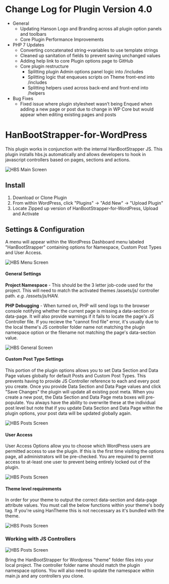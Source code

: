 # Change Log for Plugin Version 4.0

* General
    * Updating Hanson Logo and Branding across all plugin option panels and toolbars
    * Core Plugin Performance Improvements
* PHP 7 Updates
    * Converting concatenated string->variables to use template strings
    * Cleaned up sanitation of fields to prevent saving unchanged values
    * Adding help link to core Plugin options page to GitHub
    * Core plugin restructure
        * Splitting plugin Admin options panel logic into /includes
        * Splitting logic that enqueues scripts on Theme front-end into /includes
        * Splitting helpers used across back-end and front-end into /helpers
* Bug Fixes
    * Fixed issue where plugin stylesheet wasn’t being Enqued when adding a new page or post due to change in WP Core but would appear when editing existing pages and posts



# HanBootStrapper-for-WordPress
This plugin works in conjunction with the internal HanBootStrapper JS. This plugin installs hbs.js automatically and allows developers to hook in javascript controllers based on pages, sections and actions.

![HBS Main Screen](https://github.com/hansoninc/HanBootStrapper-for-WordPress/blob/master/images/screens/hbs-screen.png)

## Install

1. Download or Clone Plugin
2. From within WordPress, click "Plugins" -> "Add New" -> "Upload Plugin"
3. Locate Zipped up version of HanBootStrapper-for-WordPress, Upload and Activate

## Settings & Configuration
A menu will appear within the WordPress Dashboard menu labeled "HanBootStrapper" containing options for Namespace, Custom Post Types and User Access.

![HBS Menu Screen](https://github.com/hansoninc/HanBootStrapper-for-WordPress/blob/master/images/screens/hbs-screen-menu.png)

#### General Settings
**Project Namespace** - This should be the 3 letter job-code used for the project. This will need to match the activated themes /assets/js/ controller path. *e.g. /assets/js/HAN.*

**PHP Debugging** - When turned on, PHP will send logs to the browser console notifying whether the current page is missing a data-section or data-page. It will also provide warnings if it fails to locate the page's JS Controller file. If you recieve the "cannot find file" error, it's usually due to the local theme's JS controller folder name not matching the plugin namespace option or the filename not matching the page's data-section value.

![HBS General Screen](https://github.com/hansoninc/HanBootStrapper-for-WordPress/blob/master/images/screens/hbs-screen-general.png)

#### Custom Post Type Settings

This portion of the plugin options allows you to set Data Section and Data Page values globally for default Posts and Custom Post Types. This prevents having to provide JS Controller reference to each and every post you create. Once you provide Data Section and Data Page values and click "Save Changes" the plugin will update all existing post meta. When you create a new post, the Data Section and Data Page meta boxes will pre-populate. You always have the ability to overwrite these at the individual post level but note that if you update Data Section and Data Page within the plugin options, your post data will be updated globally again.

![HBS Posts Screen](https://github.com/hansoninc/HanBootStrapper-for-WordPress/blob/master/images/screens/hbs-screen-cpts.png)

#### User Access

User Access Options allow you to choose which WordPress users are permitted access to use the plugin. If this is the first time visiting the options page, all administrators will be pre-checked. You are required to permit access to at-least one user to prevent being entirely locked out of the plugin.

![HBS Posts Screen](https://github.com/hansoninc/HanBootStrapper-for-WordPress/blob/master/images/screens/hbs-screen-users.png)

#### Theme level requirements

In order for your theme to output the correct data-section and data-page attribute values. You must call the below functions within your theme's body tag. If you're using HanTheme this is not neccessary as it's bundled with the theme.

![HBS Posts Screen](https://github.com/hansoninc/HanBootStrapper-for-WordPress/blob/master/images/screens/hbs-screen-dsdp.png)

### Working with JS Controllers

![HBS Posts Screen](https://github.com/hansoninc/HanBootStrapper-for-WordPress/blob/master/images/screens/hbs-project-screen.png)

Bring the HanBootStrapper for Wordpress "theme" folder files into your local project. The controller folder name should match the plugin namespace options. You will also need to update the namespace within main.js and any controllers you clone.